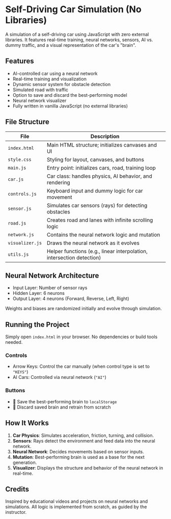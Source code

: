 # Self-Driving Car Simulation (No Libraries)

A simulation of a self-driving car using JavaScript with zero external libraries. It features real-time training, neural networks, sensors, AI vs. dummy traffic, and a visual representation of the car's "brain".

## Features

- AI-controlled car using a neural network
- Real-time training and visualization
- Dynamic sensor system for obstacle detection
- Simulated road with traffic
- Option to save and discard the best-performing model
- Neural network visualizer
- Fully written in vanilla JavaScript (no external libraries)

## File Structure

| File           | Description                                                           |
|----------------|-----------------------------------------------------------------------|
| `index.html`   | Main HTML structure; initializes canvases and UI                      |
| `style.css`    | Styling for layout, canvases, and buttons                             |
| `main.js`      | Entry point: initializes cars, road, training loop                    |
| `car.js`       | Car class: handles physics, AI behavior, and rendering                |
| `controls.js`  | Keyboard input and dummy logic for car movement                       |
| `sensor.js`    | Simulates car sensors (rays) for detecting obstacles                  |
| `road.js`      | Creates road and lanes with infinite scrolling logic                  |
| `network.js`   | Contains the neural network logic and mutation                        |
| `visualizer.js`| Draws the neural network as it evolves                                |
| `utils.js`     | Helper functions (e.g., linear interpolation, intersection detection) |

## Neural Network Architecture

- Input Layer: Number of sensor rays
- Hidden Layer: 6 neurons
- Output Layer: 4 neurons (Forward, Reverse, Left, Right)

Weights and biases are randomized initially and evolve through simulation.

## Running the Project

Simply open `index.html` in your browser. No dependencies or build tools needed.

### Controls

- Arrow Keys: Control the car manually (when control type is set to `"KEYS"`)
- AI Cars: Controlled via neural network (`"AI"`)

### Buttons

- 💾 Save the best-performing brain to `localStorage`
- 🧺 Discard saved brain and retrain from scratch

## How It Works

1. **Car Physics**: Simulates acceleration, friction, turning, and collision.
2. **Sensors**: Rays detect the environment and feed data into the neural network.
3. **Neural Network**: Decides movements based on sensor inputs.
4. **Mutation**: Best-performing brain is used as a base for the next generation.
5. **Visualizer**: Displays the structure and behavior of the neural network in real-time.


## Credits
Inspired by educational videos and projects on neural networks and simulations. All logic is implemented from scratch, as guided by the instructor.
